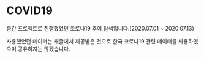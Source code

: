 # COVID19
중간 프로젝트로 진행했었던 코로나19 추이 탐색입니다.(2020.07.01 ~ 2020.07.13)

사용했었던 데이터는 캐글에서 제공받은 것으로 한국 코로나19 관련 데이터를 사용하였으며 공유하지는 않겠습니다.
